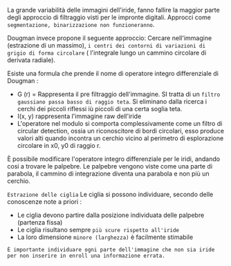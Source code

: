 La grande variabilità delle immagini dell'iride, fanno fallire la maggior parte degli approccio di filtraggio visti per le impronte digitali. Approcci come `segmentazione, binarizzazione non funzioneranno`.

Dougman invece propone il seguente approccio:
Cercare nell'immagine (estrazione di un massimo), `i centri dei contorni di variazioni di grigio di forma circolare` ( l'integrale lungo un cammino circolare di derivata radiale).

Esiste una formula che prende il nome di operatore integro differenziale di Dougman :
- G (r) = Rappresenta il pre filtraggio dell'immagine. SI tratta di un `filtro gaussiano passa basso di raggio teta`. Si eliminano dalla ricerca i cerchi dei piccoli riflessi iù piccoli di una certa soglia teta.
- I(x, y) rappresenta l'immagine raw dell'iride
- L'operatore nel modulo si comporta complessivamente come un filtro di circular detection, ossia un riconoscitore di bordi circolari, esso produce valori alti quando incontra un cerchio vicino al perimetro di esplorazione circolare in x0, y0 di raggio r.

È possibile modificare l'operatore integro differenziale per le iridi, andando cosi a trovare le palpebre. Le palpebre vengono viste come una parte di parabola, il cammino di integrazione diventa una parabola e non più un cerchio. 

`Estrazione delle ciglia`
Le ciglia si possono individuare, secondo delle conoscenze note a priori :
- Le ciglia devono partire dalla posizione individuata delle palpebre (partenza fissa)
- Le ciglia risultano sempre `più scure rispetto all'iride`
- La loro dimensione `minore (larghezza)` è facilmente stimabile

`È importante individuare ogni parte dell'immagine che non sia iride per non inserire in enroll una informazione errata.`